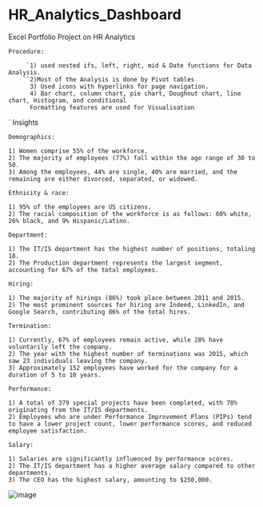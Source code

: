 # HR_Analytics_Dashboard
Excel Portfolio Project on HR Analytics

	Procedure:
	
         `1) used nested ifs, left, right, mid & Date functions for Data Analysis.
        ``2)Most of the Analysis is done by Pivot tables
          3) Used icons with hyperlinks for page navigation.
          4) Bar chart, column chart, pie chart, Doughnut chart, line chart, Histogram, and conditional
          Formatting features are used for Visualisation
`
	Insights
	
	Demographics:
	
	1) Women comprise 55% of the workforce.
	2) The majority of employees (77%) fall within the age range of 30 to 50.
	3) Among the employees, 44% are single, 40% are married, and the remaining are either divorced, separated, or widowed.
	
	Ethnicity & race:
	
	1) 95% of the employees are US citizens.
	2) The racial composition of the workforce is as follows: 60% white, 26% black, and 9% Hispanic/Latino.
	
	Department:
	
	1) The IT/IS department has the highest number of positions, totaling 18.
	2) The Production department represents the largest segment, accounting for 67% of the total employees.
	
	Hiring:
	
	1) The majority of hirings (86%) took place between 2011 and 2015.
	2) The most prominent sources for hiring are Indeed, LinkedIn, and Google Search, contributing 86% of the total hires.
	
	Termination:
	
	1) Currently, 67% of employees remain active, while 28% have voluntarily left the company.
	2) The year with the highest number of terminations was 2015, which saw 23 individuals leaving the company.
	3) Approximately 152 employees have worked for the company for a duration of 5 to 10 years.
	
	Performance:
	
	1) A total of 379 special projects have been completed, with 78% originating from the IT/IS departments.
	2) Employees who are under Performance Improvement Plans (PIPs) tend to have a lower project count, lower performance scores, and reduced employee satisfaction.
	
	Salary:
	
	1) Salaries are significantly influenced by performance scores.
	2) The IT/IS department has a higher average salary compared to other departments.
	3) The CEO has the highest salary, amounting to $250,000.
![image](https://github.com/Balusanu/HR_Analytics_Dashboard/assets/124988938/ba6a83ac-19d4-4b3e-a039-9a46cd68f67e)

